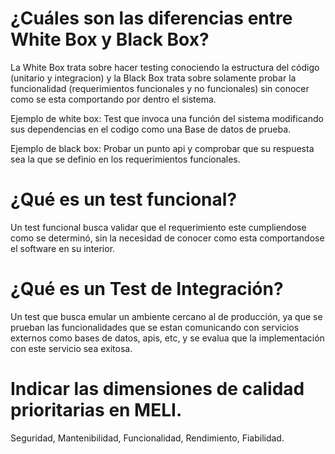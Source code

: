 # ¿Cuáles son las diferencias entre White Box y Black Box? 
La White Box trata sobre hacer testing conociendo la estructura del código (unitario y integracion) y la Black Box trata sobre solamente probar la funcionalidad (requerimientos funcionales y no funcionales) sin conocer como se esta comportando por dentro el sistema.

Ejemplo de white box:
Test que invoca una función del sistema modificando sus dependencias en el codigo como una Base de datos de prueba.

Ejemplo de black box:
Probar un punto api y comprobar que su respuesta sea la que se definio en los requerimientos funcionales.

# ¿Qué es un test funcional?
Un test funcional busca validar que el requerimiento este cumpliendose como se determinó, sin la necesidad de conocer como esta comportandose el software en su interior.

# ¿Qué es un Test de Integración?
Un test que busca emular un ambiente cercano al de producción, ya que se prueban las funcionalidades que se estan comunicando con servicios externos como bases de datos, apis, etc, y se evalua que la implementación con este servicio sea exitosa.

# Indicar las dimensiones de calidad prioritarias en MELI.
Seguridad, Mantenibilidad, Funcionalidad, Rendimiento, Fiabilidad.
